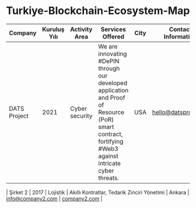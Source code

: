 # Turkiye-Blockchain-Ecosystem-Map


| Company  | Kuruluş Yılı | Activity Area | Services Offered | City | Contact Information | Website |
|------------|--------------|----------------|-------------------|--------|--------------------|------------|
| DATS Project| 2021| Cyber security| We are innovating #DePIN through our developed application and Proof of Resource (PoR) smart contract, fortifying #Web3 against intricate cyber threats.| USA | hello@datsproject.io | [datsproject.io](https://www.datsproject.io) |

| Şirket 2   | 2017         | Lojistik       | Akıllı Kontratlar, Tedarik Zinciri Yönetimi | Ankara | info@company2.com | [company2.com](http://www.company2.com) |
